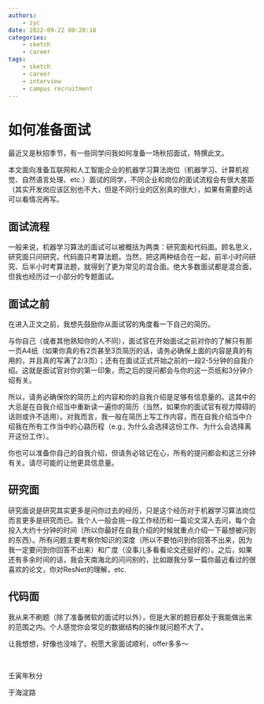 ```yaml
---
authors:
    - zyc
date: 2022-09-22 00:20:18
categories:
    - sketch
    - career
tags:
    - sketch
    - career
    - interview
    - campus recruitment
---
```


# 如何准备面试

最近又是秋招季节，有一些同学问我如何准备一场秋招面试，特撰此文。

本文面向准备互联网和人工智能企业的机器学习算法岗位（机器学习、计算机视觉、自然语言处理、etc.）面试的同学，不同企业和岗位的面试流程会有很大差距（其实开发岗应该区别也不大，但是不同行业的区别真的很大），如果有需要的话可以看情况再写。

## 面试流程

一般来说，机器学习算法的面试可以被概括为两类：研究面和代码面。顾名思义，研究面只问研究，代码面只考算法题。当然，把这两种结合在一起，前半小时问研究、后半小时考算法题，就得到了更为常见的混合面。绝大多数面试都是混合面，但我也经历过一小部分的专题面试。

## 面试之前

在进入正文之前，我想先鼓励你从面试官的角度看一下自己的简历。

与你自己（或者其他熟知你的人不同），面试官在开始面试之前对你的了解只有那一页A4纸（如果你真的有2页甚至3页简历的话，请务必确保上面的内容是真的有用的，并且真的写满了2/3页）；还有在面试正式开始之前的一段2-5分钟的自我介绍。这就是面试官对你的第一印象，而之后的提问都会与你的这一页纸和3分钟介绍有关。

所以，请务必确保你的简历上的内容和你的自我介绍是足够有信息量的。这其中的大忌是在自我介绍当中重新读一遍你的简历（当然，如果你的面试官有视力障碍的话则或许不适用）。对我而言，我一般在简历上写工作内容，而在自我介绍当中介绍我在所有工作当中的心路历程（e.g., 为什么会选择这份工作、为什么会选择离开这份工作）。

你也可以准备你自己的自我介绍，但请务必铭记在心，所有的提问都会和这三分钟有关。请尽可能的让他更具信息量。

## 研究面

研究面说是研究其实更多是问你过去的经历，只是这个经历对于机器学习算法岗位而言更多是研究而已。我个人一般会挑一段工作经历和一篇论文深入去问，每个会投入大约十分钟的时间（所以你最好在自我介绍的时候就重点介绍一下最想被问到的东西）。所有问题主要考察你知识的深度（所以不要怕问到你回答不出来，因为我一定要问到你回答不出来）和广度（没事儿多看看论文还挺好的）。之后，如果还有多余时间的话，我会天南海北的问问别的，比如跟我分享一篇你最近看过的很喜欢的论文，你对ResNet的理解，etc.

## 代码面

我从来不刷题（除了准备微软的面试时以外），但是大家的题目都处于我能做出来的范围之内。个人感觉你会常见的数据结构的操作就问题不大了。



让我想想，好像也没啥了。祝愿大家面试顺利，offer多多～


</br>

壬寅年秋分

于海淀路
